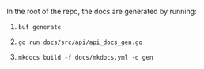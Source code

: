 
In the root of the repo, the docs are generated by running:

1. `buf generate`

1. `go run docs/src/api/api_docs_gen.go`

1. `mkdocs build -f docs/mkdocs.yml -d gen`
